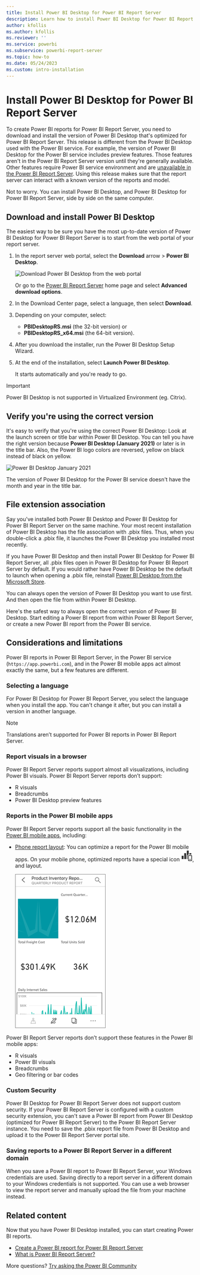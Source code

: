 ```yaml
---
title: Install Power BI Desktop for Power BI Report Server
description: Learn how to install Power BI Desktop for Power BI Report Server
author: kfollis
ms.author: kfollis
ms.reviewer: ''
ms.service: powerbi
ms.subservice: powerbi-report-server
ms.topic: how-to
ms.date: 05/24/2023
ms.custom: intro-installation
---
```


# Install Power BI Desktop for Power BI Report Server

To create Power BI reports for Power BI Report Server, you need to download and install the version of Power BI Desktop that's optimized for Power BI Report Server. This release is different from the Power BI Desktop used with the Power BI service. For example, the version of Power BI Desktop for the Power BI service includes preview features. Those features aren't in the Power BI Report Server version until they're generally available. Other features require Power BI service environment and are [unavailable in the Power BI Report Server](./compare-report-server-service.md). Using this release makes sure that the report server can interact with a known version of the reports and model. 

Not to worry. You can install Power BI Desktop, and Power BI Desktop for Power BI Report Server, side by side on the same computer.

## Download and install Power BI Desktop

The easiest way to be sure you have the most up-to-date version of Power BI Desktop for Power BI Report Server is to start from the web portal of your report server.

1. In the report server web portal, select the **Download** arrow > **Power BI Desktop**.

    ![Download Power BI Desktop from the web portal](media/install-powerbi-desktop/report-server-download-web-portal.png)

    Or go to the [Power BI Report Server](https://powerbi.microsoft.com/report-server/) home page and select **Advanced download options**.

2. In the Download Center page, select a language, then select **Download**.

3. Depending on your computer, select: 

    - **PBIDesktopRS.msi** (the 32-bit version) or
    - **PBIDesktopRS_x64.msi** (the 64-bit version).

1. After you download the installer, run the Power BI Desktop Setup Wizard.

2. At the end of the installation, select **Launch Power BI Desktop**.

    It starts automatically and you're ready to go.

> [!IMPORTANT]
> Power BI Desktop is not supported in Virtualized Environment (eg. Citrix). 

## Verify you're using the correct version
It's easy to verify that you're using the correct Power BI Desktop: Look at the launch screen or title bar within Power BI Desktop. You can tell you have the right version because **Power BI Desktop (January 2021)** or later is in the title bar. Also, the Power BI logo colors are reversed, yellow on black instead of black on yellow.

![Power BI Desktop January 2021](media/install-powerbi-desktop/power-bi-report-server-desktop.png)

The version of Power BI Desktop for the Power BI service doesn't have the month and year in the title bar.

## File extension association
Say you've installed both Power BI Desktop and Power BI Desktop for Power BI Report Server on the same machine. Your most recent installation of Power BI Desktop has the file association with .pbix files. Thus, when you double-click a .pbix file, it launches the Power BI Desktop you installed most recently.

If you have Power BI Desktop and then install Power BI Desktop for Power BI Report Server, all .pbix files open in Power BI Desktop for Power BI Report Server by default. If you would rather have Power BI Desktop be the default to launch when opening a .pbix file, reinstall [Power BI Desktop from the Microsoft Store](https://aka.ms/pbidesktopstore).

You can always open the version of Power BI Desktop you want to use first. And then open the file from within Power BI Desktop.

Here's the safest way to always open the correct version of Power BI Desktop. Start editing a Power BI report from within Power BI Report Server, or create a new Power BI report from the Power BI service.

## Considerations and limitations

Power BI reports in Power BI Report Server, in the Power BI service (`https://app.powerbi.com`), and in the Power BI mobile apps act almost exactly the same, but a few features are different.

### Selecting a language

For Power BI Desktop for Power BI Report Server, you select the language when you install the app. You can't change it after, but you can install a version in another language.

> [!NOTE]
> Translations aren’t supported for Power BI reports in Power BI Report Server.

### Report visuals in a browser

Power BI Report Server reports support almost all visualizations, including Power BI visuals. Power BI Report Server reports don’t support:

* R visuals
* Breadcrumbs
* Power BI Desktop preview features

### Reports in the Power BI mobile apps

Power BI Report Server reports support all the basic functionality in the [Power BI mobile apps](../consumer/mobile/mobile-apps-for-mobile-devices.md), including:

* [Phone report layout](../create-reports/power-bi-create-mobile-optimized-report-about.md): You can optimize a report for the Power BI mobile apps. On your mobile phone, optimized reports have a special icon ![Phone report layout icon](media/install-powerbi-desktop/power-bi-rs-mobile-optimized-icon.png), and layout.
  
    ![Report optimized for phones](media/install-powerbi-desktop/power-bi-rs-mobile-optimized-report.png)

Power BI Report Server reports don’t support these features in the Power BI mobile apps:

* R visuals
* Power BI visuals
* Breadcrumbs
* Geo filtering or bar codes

### Custom Security

Power BI Desktop for Power BI Report Server does not support custom security. If your Power BI Report Server is configured with a custom security extension, you can't save a Power BI report from Power BI Desktop (optimized for Power BI Report Server) to the Power BI Report Server instance. You need to save the .pbix report file from Power BI Desktop and upload it to the Power BI Report Server portal site.

### Saving reports to a Power BI Report Server in a different domain

When you save a Power BI report to Power BI Report Server, your Windows credentials are used. Saving directly to a report server in a different domain to your Windows credentials is not supported. You can use a web browser to view the report server and manually upload the file from your machine instead.

## Related content

Now that you have Power BI Desktop installed, you can start creating Power BI reports.

- [Create a Power BI report for Power BI Report Server](quickstart-create-powerbi-report.md)  
- [What is Power BI Report Server?](get-started.md)

More questions? [Try asking the Power BI Community](https://community.powerbi.com/)
